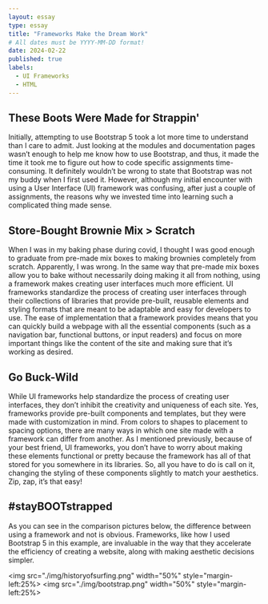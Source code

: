 ```yaml
---
layout: essay
type: essay
title: "Frameworks Make the Dream Work"
# All dates must be YYYY-MM-DD format!
date: 2024-02-22
published: true
labels:
  - UI Frameworks
  - HTML
---
```


## These Boots Were Made for Strappin'
Initially, attempting to use Bootstrap 5 took a lot more time to understand than I care to admit. Just looking at the modules and documentation pages wasn’t enough to help me know how to use Bootstrap, and thus, it made the time it took me to figure out how to code specific assignments time-consuming. It definitely wouldn’t be wrong to state that Bootstrap was not my buddy when I first used it. However, although my initial encounter with using a User Interface (UI) framework was confusing, after just a couple of assignments, the reasons why we invested time into learning such a complicated thing made sense. 

## Store-Bought Brownie Mix > Scratch
When I was in my baking phase during covid, I thought I was good enough to graduate from pre-made mix boxes to making brownies completely from scratch. Apparently, I was wrong. In the same way that pre-made mix boxes allow you to bake without necessarily doing making it all from nothing, using a framework makes creating user interfaces much more efficient. UI frameworks standardize the process of creating user interfaces through their collections of libraries that provide pre-built, reusable elements and styling formats that are meant to be adaptable and easy for developers to use. The ease of implementation that a framework provides means that you can quickly build a webpage with all the essential components (such as a navigation bar, functional buttons, or input readers) and focus on more important things like the content of the site and making sure that it’s working as desired. 

## Go Buck-Wild
While UI frameworks help standardize the process of creating user interfaces, they don’t inhibit the creativity and uniqueness of each site. Yes, frameworks provide pre-built components and templates, but they were made with customization in mind. From colors to shapes to placement to spacing options, there are many ways in which one site made with a framework can differ from another. As I mentioned previously, because of your best friend, UI frameworks, you don’t have to worry about making these elements functional or pretty because the framework has all of that stored for you somewhere in its libraries. So, all you have to do is call on it, changing the styling of these components slightly to match your aesthetics. Zip, zap, it’s that easy!

## #stayBOOTstrapped
As you can see in the comparison pictures below, the difference between using a framework and not is obvious. Frameworks, like how I used Bootstrap 5 in this example, are invaluable in the way that they accelerate the efficiency of creating a website, along with making aesthetic decisions simpler.

<img src="./img/historyofsurfing.png" width="50%" style="margin-left:25%>
<img src="./img/bootstrap.png" width="50%" style="margin-left:25%>
